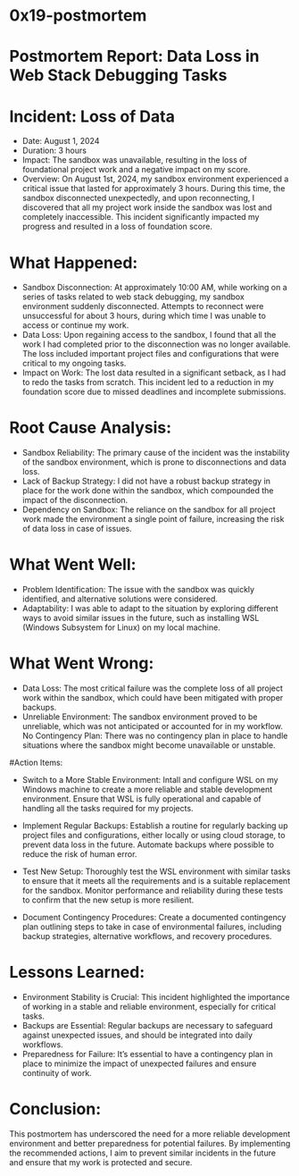# 0x19-postmortem

# Postmortem Report: Data Loss in Web Stack Debugging Tasks
# Incident: Loss of Data
- Date: August 1, 2024
- Duration: 3 hours
- Impact: The sandbox was unavailable, resulting in the loss of foundational project work and a negative impact on my score.
- Overview:
On August 1st, 2024, my sandbox environment experienced a critical issue that lasted for approximately 3 hours. During this time, the sandbox disconnected unexpectedly, and upon reconnecting, I discovered that all my project work inside the sandbox was lost and completely inaccessible. This incident significantly impacted my progress and resulted in a loss of foundation score.

# What Happened:
- Sandbox Disconnection:
At approximately 10:00 AM, while working on a series of tasks related to web stack debugging, my sandbox environment suddenly disconnected.
Attempts to reconnect were unsuccessful for about 3 hours, during which time I was unable to access or continue my work.
- Data Loss:
Upon regaining access to the sandbox, I found that all the work I had completed prior to the disconnection was no longer available.
The loss included important project files and configurations that were critical to my ongoing tasks.
- Impact on Work:
The lost data resulted in a significant setback, as I had to redo the tasks from scratch.
This incident led to a reduction in my foundation score due to missed deadlines and incomplete submissions.
	
# Root Cause Analysis:
- Sandbox Reliability: The primary cause of the incident was the instability of the sandbox environment, which is prone to disconnections and data loss.
- Lack of Backup Strategy: I did not have a robust backup strategy in place for the work done within the sandbox, which compounded the impact of the disconnection.
- Dependency on Sandbox: The reliance on the sandbox for all project work made the environment a single point of failure, increasing the risk of data loss in case of issues.

# What Went Well:
- Problem Identification: The issue with the sandbox was quickly identified, and alternative solutions were considered.
- Adaptability: I was able to adapt to the situation by exploring different ways to avoid similar issues in the future, such as installing WSL (Windows Subsystem for Linux) on my local machine.

# What Went Wrong:
- Data Loss: The most critical failure was the complete loss of all project work within the sandbox, which could have been mitigated with proper backups.
- Unreliable Environment: The sandbox environment proved to be unreliable, which was not anticipated or accounted for in my workflow.
No Contingency Plan: There was no contingency plan in place to handle situations where the sandbox might become unavailable or unstable.

#Action Items:

- Switch to a More Stable Environment:
Intall and configure WSL on my Windows machine to create a more reliable and stable development environment.
Ensure that WSL is fully operational and capable of handling all the tasks required for my projects.

- Implement Regular Backups:
Establish a routine for regularly backing up project files and configurations, either locally or using cloud storage, to prevent data loss in the future.
Automate backups where possible to reduce the risk of human error.

- Test New Setup:
Thoroughly test the WSL environment with similar tasks to ensure that it meets all the requirements and is a suitable replacement for the sandbox.
Monitor performance and reliability during these tests to confirm that the new setup is more resilient.

- Document Contingency Procedures:
Create a documented contingency plan outlining steps to take in case of environmental failures, including backup strategies, alternative workflows, and recovery procedures.

# Lessons Learned:
- Environment Stability is Crucial: This incident highlighted the importance of working in a stable and reliable environment, especially for critical tasks.
- Backups are Essential: Regular backups are necessary to safeguard against unexpected issues, and should be integrated into daily workflows.
- Preparedness for Failure: It’s essential to have a contingency plan in place to minimize the impact of unexpected failures and ensure continuity of work.

# Conclusion:
This postmortem has underscored the need for a more reliable development environment and better preparedness for potential failures. By implementing the recommended actions, I aim to prevent similar incidents in the future and ensure that my work is protected and secure.

